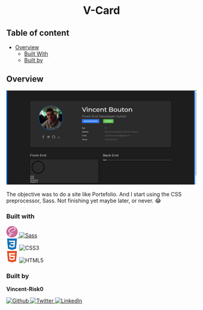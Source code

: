 <h1 align="center">V-Card</h1>

<!-- Table of content-->

 ## Table of content

* [Overview](#overview)
    * [Built With](#built-with)
    * [Built by](#built-by)



## Overview

![screenshot](./images/site.png)

The objective was to do a site like Portefolio. And I start using the CSS preprocessor, Sass. Not finishing yet maybe later, or never. 😂

### Built with

<a href="https://sass-lang.com/">
    <img width="30"  src="./images/sass.svg" alt="Sass logo"/>
    <img src="https://img.shields.io/badge/sass-CC6699?style=for-the-badge" alt="Sass"/>
</a>
<div>
    <img width="30"  src="./images/css3.svg" alt="Css3 logo"/>
    <img src="https://img.shields.io/badge/CSS3-1572B6?style=for-the-badge" alt="CSS3"/>
</div>
<div>
    <img width="30"  src="./images/html5.svg" alt="Html 5 Logo"/>
    <img src="https://img.shields.io/badge/HTML5-E34F26?style=for-the-badge" alt="HTML5"/>
</div>

### Built by

**Vincent-Risk0**

<a href="https://github.com/Vincent-Risk0">
    <img width="30"  src="https://raw.githubusercontent.com/Vincent-Risk0/Utility-folder/cd6f90936a3876dea6c6fe9b8fe2f880f814f6d4/asset/github.svg" alt="Github"/>
</a>    
<a href="https://twitter.com/Vincent_Risk0">
    <img width="30"  src="https://raw.githubusercontent.com/Vincent-Risk0/Utility-folder/cd6f90936a3876dea6c6fe9b8fe2f880f814f6d4/asset/twitter.svg" alt="Twitter"/>
</a>
<a href="https://www.linkedin.com/in/vincent-btn-dev/">
    <img width="30" src="https://raw.githubusercontent.com/Vincent-Risk0/Utility-folder/49c9131fd1cb3709877b9c0597ff8fef85ccb15b/asset/linkedin.svg" alt="LinkedIn"/>
</a>
